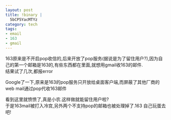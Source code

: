 ```yaml
--- 
layout: post
title: !binary |
  5bCP5YacMTYz
category: tech
tags: 
- email
- 163
- gmail
---
```

163原来是不开启pop收信的,后来开放了pop服务(据说是为了留住用户?),因为自己的第一个邮箱是163的,有些东西都在里面,就想用gmail收163的邮件.  
结果试了几次,都报error

Google了一下,原来是163的pop服务只开放给桌面客户端,而屏蔽了其他厂商的web mail通过pop代收163邮件

看到这里就愤愤了,真是小农.这样做就能留住用户啦?  
于是163mail被打入冷宫,另外两个不支持pop的邮箱也被处理掉了.163 自己玩蛋去吧!

